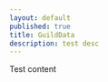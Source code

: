 ```yaml
---
layout: default
published: true
title: GuildData
description: test desc
---
```


<script>
	var vars = {};
	var parts = window.location.href.replace(/[?&]+([^=&]+)=([^&]*)/gi, function(m,key,value) {
        vars[key] = value;
    });
	var uId = vars["user"];
	var gId = vars["guild"];
	var userStats;
	var guildStats;
	$.get("https://l0c4lh057.jg-p.eu/uploads/usersettings.json.txt", function(response){
		userStats = JSON.parse(response);
		if(guildStats) showStats();
	})
	$.get("https://l0c4lh057.jg-p.eu/uploads/guildsettings.json.txt", function(response){
		guildStats = JSON.parse(response);
		if(userStats) showStats();
	})
	
	function showStats(){
		console.log(userStats);
		console.log(guildStats);
	}
</script>

Test content